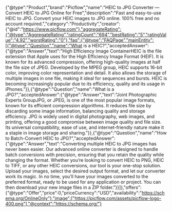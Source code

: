 {"@type":"Product","brand":"Picflow","name":"HEIC to JPG Converter — Convert HEIC to JPG Online for Free","description":"Fast and easy-to-use HEIC to JPG. Convert your HEIC images to JPG online. 100% free and no account required.","category":"Productivity","creator":{"@id":"https://www.picflow.com"},"aggregateRating":{"@type":"AggregateRating","ratingCount":"694","bestRating":"5","ratingValue":"4.92","worstRating":"0"},"faq":{"@type":"FAQPage","mainEntity":[{"@type":"Question","name":"What is a HEIC?","acceptedAnswer":{"@type":"Answer","text":"High Efficiency Image ContainerHEIC is the file extension that Apple uses for the High Efficiency Image Format (HEIF). It is known for its advanced compression, offering high-quality images at half the file size of JPEG. Developed by the MPEG group, HEIC supports 16-bit color, improving color representation and detail. It also allows the storage of multiple images in one file, making it ideal for sequences and bursts. HEIC is becoming increasingly popular due to its efficiency, quality and its usage in iPhones."}},{"@type":"Question","name":"What is a JPG?","acceptedAnswer":{"@type":"Answer","text":"Joint Photographic Experts GroupJPG, or JPEG, is one of the most popular image formats, known for its efficient compression algorithms. It reduces file size by discarding some image information, balancing quality and storage efficiency. JPG is widely used in digital photography, web images, and printing, offering a good compromise between image quality and file size. Its universal compatibility, ease of use, and internet-friendly nature make it a staple in image storage and sharing."}},{"@type":"Question","name":"How to Batch-Convert HEIC to JPG?","acceptedAnswer":{"@type":"Answer","text":"Converting multiple HEIC to JPG images has never been easier. Our advanced online converter is designed to handle batch conversions with precision, ensuring that you retain the quality while changing the format. Whether you’re looking to convert HEIC to PNG, HEIC to TIFF, or any other HEIC conversions, our tool is your one-stop solution. Upload your images, select the desired output format, and let our converter work its magic. In no time, you’ll have your images converted to the preferred format, ready to be used for any application or project. You can then download your new image files in a ZIP folder."}}]},"offers":{"@type":"Offer","price":0,"priceCurrency":"USD","availability":"https://schema.org/OnlineOnly"},"image":["https://picflow.com/assets/picflow-logo-400.png"],"@context":"https://schema.org/"}